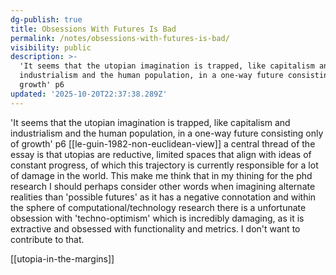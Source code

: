 ```yaml
---
dg-publish: true
title: Obsessions With Futures Is Bad
permalink: /notes/obsessions-with-futures-is-bad/
visibility: public
description: >-
  'It seems that the utopian imagination is trapped, like capitalism and
  industrialism and the human population, in a one-way future consisting only of
  growth' p6
updated: '2025-10-20T22:37:38.289Z'
---
```

'It seems that the utopian imagination is trapped, like capitalism and industrialism and the human population, in a one-way future consisting only of growth' p6 [[le-guin-1982-non-euclidean-view]]
a central thread of the essay is that utopias are reductive, limited spaces that align with ideas of constant progress, of which this trajectory is currently responsible for a lot of damage in the world. This make me think that in my thining for the phd research I should perhaps consider other words when imagining alternate realities than 'possible futures' as it has a negative connotation and within the sphere of computational/technology research there is a unfortunate obsession with 'techno-optimism' which is incredibly damaging, as it is extractive and obsessed with functionality and metrics. I don't want to contribute to that. 

[[utopia-in-the-margins]]
